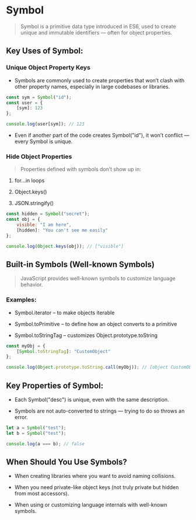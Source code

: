 # Symbol

> Symbol is a primitive data type introduced in ES6, used to create unique and immutable identifiers — often for object properties.

## Key Uses of Symbol:

### Unique Object Property Keys

* Symbols are commonly used to create properties that won’t clash with other property names, especially in large codebases or libraries.

```js
const sym = Symbol("id");
const user = {
    [sym]: 123
};

console.log(user[sym]); // 123
```

* Even if another part of the code creates Symbol("id"), it won’t conflict — every Symbol is unique.

### Hide Object Properties

> Properties defined with symbols don’t show up in:

1. for...in loops

2. Object.keys()

3. JSON.stringify()

```js
const hidden = Symbol("secret");
const obj = {
    visible: "I am here",
    [hidden]: "You can't see me easily"
};

console.log(Object.keys(obj)); // ["visible"]
```

## Built-in Symbols (Well-known Symbols)

> JavaScript provides well-known symbols to customize language behavior.

### Examples:

* Symbol.iterator – to make objects iterable

* Symbol.toPrimitive – to define how an object converts to a primitive

* Symbol.toStringTag – customizes Object.prototype.toString

```js
const myObj = {
    [Symbol.toStringTag]: "CustomObject"
};

console.log(Object.prototype.toString.call(myObj)); // [object CustomObject]
```

## Key Properties of Symbol:

* Each Symbol("desc") is unique, even with the same description.

* Symbols are not auto-converted to strings — trying to do so throws an error.

```js
let a = Symbol("test");
let b = Symbol("test");

console.log(a === b); // false
```

## When Should You Use Symbols?

* When creating libraries where you want to avoid naming collisions.

* When you need private-like object keys (not truly private but hidden from most accessors).

* When using or customizing language internals with well-known symbols.
